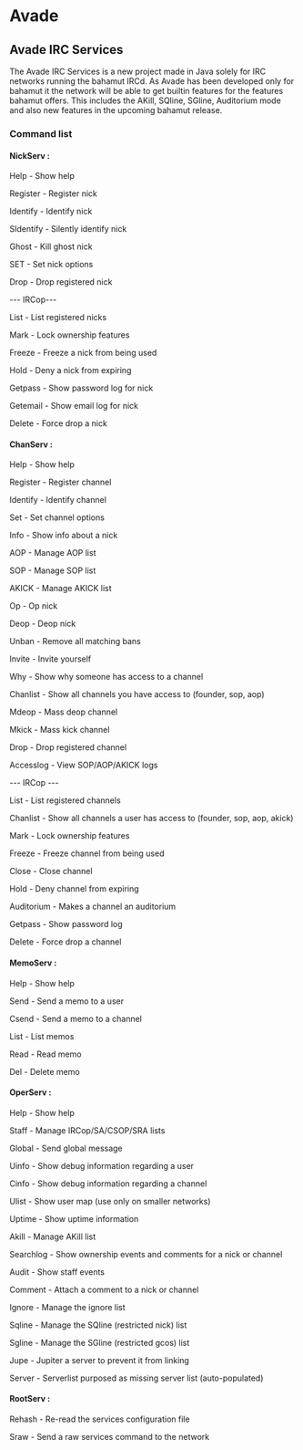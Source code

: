 # Avade
## Avade IRC Services

The Avade IRC Services is a new project made in Java solely for IRC networks running the bahamut IRCd. As Avade has
been developed only for bahamut it the network will be able to get builtin features for the features bahamut offers.
This includes the AKill, SQline, SGline, Auditorium mode and also new features in the upcoming bahamut release.

### Command list

#### NickServ :

  Help           - Show help

  Register       - Register nick
  
  Identify       - Identify nick
  
  SIdentify      - Silently identify nick
  
  Ghost          - Kill ghost nick
  
  SET            - Set nick options
  
  Drop           - Drop registered nick
  
  --- IRCop---
  
  List           - List registered nicks
  
  Mark           - Lock ownership features
  
  Freeze         - Freeze a nick from being used
  
  Hold           - Deny a nick from expiring
  
  Getpass        - Show password log for nick
  
  Getemail       - Show email log for nick
  
  Delete         - Force drop a nick


#### ChanServ :
  
  Help           - Show help
  
  Register       - Register channel
  
  Identify       - Identify channel
  
  Set            - Set channel options
  
  Info           - Show info about a nick
  
  AOP            - Manage AOP list
  
  SOP            - Manage SOP list
  
  AKICK          - Manage AKICK list
  
  Op             - Op nick
  
  Deop           - Deop nick
  
  Unban          - Remove all matching bans
  
  Invite         - Invite yourself
  
  Why            - Show why someone has access to a channel
  
  Chanlist       - Show all channels you have access to (founder, sop, aop)
  
  Mdeop          - Mass deop channel
  
  Mkick          - Mass kick channel
  
  Drop           - Drop registered channel
  
  Accesslog      - View SOP/AOP/AKICK logs
  
  --- IRCop ---
  
  List           - List registered channels
  
  Chanlist       - Show all channels a user has access to (founder, sop, aop, akick)
  
  Mark           - Lock ownership features
  
  Freeze         - Freeze channel from being used
  
  Close          - Close channel
  
  Hold           - Deny channel from expiring
  
  Auditorium     - Makes a channel an auditorium
  
  Getpass        - Show password log
  
  Delete         - Force drop a channel
  
  
#### MemoServ :
  
  Help           - Show help
  
  Send           - Send a memo to a user
  
  Csend          - Send a memo to a channel
  
  List           - List memos
  
  Read           - Read memo
  
  Del            - Delete memo
  
#### OperServ :
  
  Help           - Show help
  
  Staff          - Manage IRCop/SA/CSOP/SRA lists
  
  Global         - Send global message
  
  Uinfo          - Show debug information regarding a user
  
  Cinfo          - Show debug information regarding a channel
  
  Ulist          - Show user map (use only on smaller networks)
  
  Uptime         - Show uptime information
  
  Akill          - Manage AKill list
  
  Searchlog      - Show ownership events and comments for a nick or channel
  
  Audit          - Show staff events
  
  Comment        - Attach a comment to a nick or channel
  
  Ignore         - Manage the ignore list
  
  Sqline         - Manage the SQline (restricted nick) list
  
  Sgline         - Manage the SGline (restricted gcos) list
  
  Jupe           - Jupiter a server to prevent it from linking
  
  Server         - Serverlist purposed as missing server list (auto-populated)
  
  
#### RootServ :
  
  Rehash         - Re-read the services configuration file        
  
  Sraw           - Send a raw services command to the network
  
  




